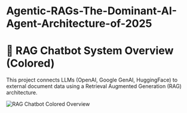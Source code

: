 # Agentic-RAGs-The-Dominant-AI-Agent-Architecture-of-2025



# 🧠 RAG Chatbot System Overview (Colored)

This project connects LLMs (OpenAI, Google GenAI, HuggingFace) to external document data using a Retrieval Augmented Generation (RAG) architecture.

![RAG Chatbot Colored Overview](https://raw.githubusercontent.com/yourusername/your-repo-name/main/rag_chatbot_colored_overview.png)

